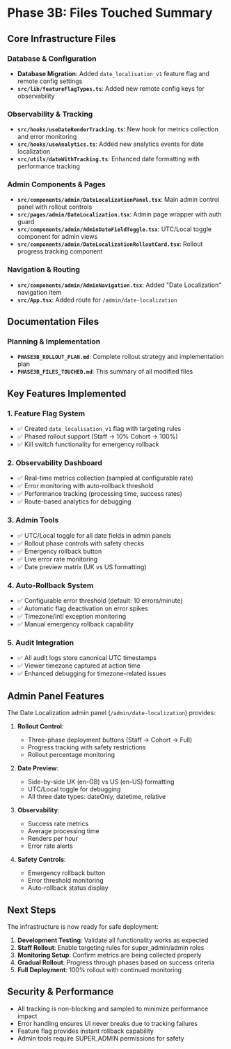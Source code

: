 # Phase 3B: Files Touched Summary

## Core Infrastructure Files

### Database & Configuration
- **Database Migration**: Added `date_localisation_v1` feature flag and remote config settings
- **`src/lib/featureFlagTypes.ts`**: Added new remote config keys for observability

### Observability & Tracking
- **`src/hooks/useDateRenderTracking.ts`**: New hook for metrics collection and error monitoring  
- **`src/hooks/useAnalytics.ts`**: Added new analytics events for date localization
- **`src/utils/dateWithTracking.ts`**: Enhanced date formatting with performance tracking

### Admin Components & Pages
- **`src/components/admin/DateLocalizationPanel.tsx`**: Main admin control panel with rollout controls
- **`src/pages/admin/DateLocalization.tsx`**: Admin page wrapper with auth guard
- **`src/components/admin/AdminDateFieldToggle.tsx`**: UTC/Local toggle component for admin views
- **`src/components/admin/DateLocalizationRolloutCard.tsx`**: Rollout progress tracking component

### Navigation & Routing
- **`src/components/admin/AdminNavigation.tsx`**: Added "Date Localization" navigation item
- **`src/App.tsx`**: Added route for `/admin/date-localization`

## Documentation Files

### Planning & Implementation
- **`PHASE3B_ROLLOUT_PLAN.md`**: Complete rollout strategy and implementation plan
- **`PHASE3B_FILES_TOUCHED.md`**: This summary of all modified files

## Key Features Implemented

### 1. Feature Flag System
- ✅ Created `date_localisation_v1` flag with targeting rules
- ✅ Phased rollout support (Staff → 10% Cohort → 100%)
- ✅ Kill switch functionality for emergency rollback

### 2. Observability Dashboard
- ✅ Real-time metrics collection (sampled at configurable rate)
- ✅ Error monitoring with auto-rollback threshold
- ✅ Performance tracking (processing time, success rates)
- ✅ Route-based analytics for debugging

### 3. Admin Tools
- ✅ UTC/Local toggle for all date fields in admin panels
- ✅ Rollout phase controls with safety checks
- ✅ Emergency rollback button
- ✅ Live error rate monitoring
- ✅ Date preview matrix (UK vs US formatting)

### 4. Auto-Rollback System
- ✅ Configurable error threshold (default: 10 errors/minute)
- ✅ Automatic flag deactivation on error spikes
- ✅ Timezone/Intl exception monitoring
- ✅ Manual emergency rollback capability

### 5. Audit Integration
- ✅ All audit logs store canonical UTC timestamps
- ✅ Viewer timezone captured at action time  
- ✅ Enhanced debugging for timezone-related issues

## Admin Panel Features

The Date Localization admin panel (`/admin/date-localization`) provides:

1. **Rollout Control**:
   - Three-phase deployment buttons (Staff → Cohort → Full)
   - Progress tracking with safety restrictions
   - Rollout percentage monitoring

2. **Date Preview**:
   - Side-by-side UK (en-GB) vs US (en-US) formatting
   - UTC/Local toggle for debugging
   - All three date types: dateOnly, datetime, relative

3. **Observability**:
   - Success rate metrics
   - Average processing time
   - Renders per hour
   - Error rate alerts

4. **Safety Controls**:
   - Emergency rollback button
   - Error threshold monitoring
   - Auto-rollback status display

## Next Steps

The infrastructure is now ready for safe deployment:

1. **Development Testing**: Validate all functionality works as expected
2. **Staff Rollout**: Enable targeting rules for super_admin/admin roles
3. **Monitoring Setup**: Confirm metrics are being collected properly
4. **Gradual Rollout**: Progress through phases based on success criteria
5. **Full Deployment**: 100% rollout with continued monitoring

## Security & Performance

- All tracking is non-blocking and sampled to minimize performance impact
- Error handling ensures UI never breaks due to tracking failures
- Feature flag provides instant rollback capability
- Admin tools require SUPER_ADMIN permissions for safety